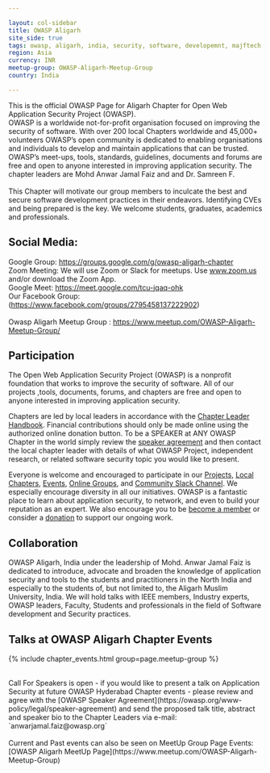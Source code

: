 ```yaml
---

layout: col-sidebar
title: OWASP Aligarh
site_side: true
tags: owasp, aligarh, india, security, software, developemnt, majftech, w3lc, anwar jamal faiz, aligarh muslim university, UPSEEE, Engineering, ZHCET, penetration testing, offensive hacker, ethical, national, international, mohd anwar jamal faiz, ieee, w3lc, cyber , forensics, crime, mitigation, samreen faiz, dr samreen f, OwaspAligarh
region: Asia
currency: INR
meetup-group: OWASP-Aligarh-Meetup-Group
country: India

---
```


This is the official OWASP Page for Aligarh Chapter for Open Web Application Security Project (OWASP). <br/>
OWASP is a worldwide not-for-profit organisation focused on improving the security of software. With over 200 local Chapters worldwide and 45,000+ volunteers OWASP’s open community is dedicated to enabling organisations and individuals to develop and maintain applications that can be trusted. OWASP’s meet-ups, tools, standards, guidelines, documents and forums are free and open to anyone interested in improving application security. The chapter leaders are Mohd Anwar Jamal Faiz and and Dr. Samreen F.<br/><br/>
This Chapter will motivate our group members to inculcate the best and secure software development practices in their endeavors. Identifying CVEs and being prepared is the key. We welcome students, graduates, academics and professionals.
<br/>

## Social Media:
Google Group: https://groups.google.com/g/owasp-aligarh-chapter <br/>
Zoom Meeting: We will use Zoom or Slack for meetups. Use www.zoom.us and/or download the Zoom App. <br/>
Google Meet: https://meet.google.com/tcu-jqaq-ohk <br/>
Our Facebook Group:(https://www.facebook.com/groups/2795458137222902) <br/>
<br/>
Owasp Aligarh Meetup Group : https://www.meetup.com/OWASP-Aligarh-Meetup-Group/ <br/>

## Participation

The Open Web Application Security Project (OWASP) is a nonprofit foundation that works to improve the security of software. All of our projects ,tools, documents, forums, and chapters are free and open to anyone interested in improving application security. <br/>

Chapters are led by local leaders in accordance with the [Chapter Leader Handbook](/www-policy/rules-of-procedure/chapter-handbook). Financial contributions should only be made online using the authorized online donation button. To be a SPEAKER at ANY OWASP Chapter in the world simply review the [speaker agreement](/www-policy/speaker-agreement) and then contact the local chapter leader with details of what OWASP Project, independent research, or related software security topic you would like to present. <br/>

Everyone is welcome and encouraged to participate in our [Projects](/projects), [Local Chapters](/chapters), [Events](/events), [Online Groups](https://groups.google.com/a/owasp.com/), and [Community Slack Channel](https://owasp.slack.com/). We especially encourage diversity in all our initiatives. OWASP is a fantastic place to learn about application security, to network, and even to build your reputation as an expert. We also encourage you to be [become a member](/membership) or consider a [donation](/donate) to support our ongoing work. <br/>


## Collaboration

OWASP Aligarh, India under the leadership of Mohd. Anwar Jamal Faiz is dedicated to introduce, advocate and broaden the knowledge of application security and tools to the students and practitioners in the North India and especially to the students of, but not limited to, the Aligarh Muslim University, India.
We will hold talks with IEEE members, Industry experts, OWASP leaders, Faculty, Students and professionals in the field of Software development and Security practices.


Talks at OWASP Aligarh Chapter Events
---------------------------------------

{% include chapter_events.html group=page.meetup-group %}

<br/>
Call For Speakers is open - if you would like to present a talk on Application Security at future OWASP Hyderabad Chapter events - please review and agree with the [OWASP Speaker Agreement](https://owasp.org/www-policy/legal/speaker-agreement) and send the proposed talk title, abstract and speaker bio to the Chapter Leaders via e-mail: `anwarjamal.faiz@owasp.org`
<br/><br/>
Current and Past events can also be seen on MeetUp Group Page Events: [OWASP Aligarh MeetUp Page](https://www.meetup.com/OWASP-Aligarh-Meetup-Group)


